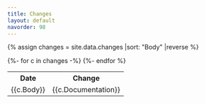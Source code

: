 ```yaml
---
title: Changes
layout: default
navorder: 98
---
```

{% assign changes = site.data.changes |sort: "Body" |reverse %}
<table>
<tr><th>Date</th><th>Change</th></tr>
{%- for c in changes -%}
<tr><td>{{c.Body}}</td><td>{{c.Documentation}}</td></tr>
{%- endfor %}
</table>
